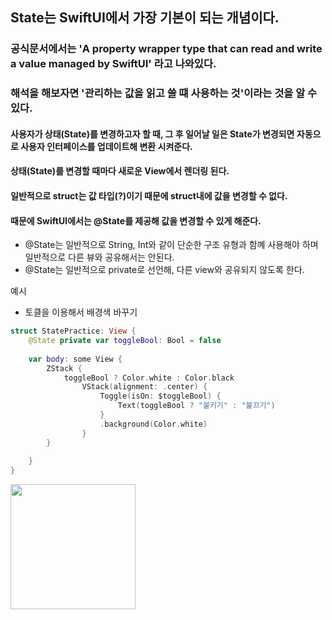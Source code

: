 ## State는 SwiftUI에서 가장 기본이 되는 개념이다. 

### 공식문서에서는 'A property wrapper type that can read and write a value managed by SwiftUI' 라고 나와있다. 
### 해석을 해보자면 '관리하는 값을 읽고 쓸 떄 사용하는 것'이라는 것을 알 수 있다. 

#### 사용자가 상태(State)를 변경하고자 할 때,  그 후 일어날 일은 State가 변경되면 자동으로 사용자 인터페이스를 업데이트해 변환 시켜준다. 
#### 상태(State)를 변경할 때마다 새로운 View에서 렌더링 된다.

#### 일반적으로 struct는 값 타입(?)이기 때문에 struct내에 값을 변경할 수 없다. 
#### 때문에 SwiftUI에서는 @State를 제공해 값을 변경할 수 있게 해준다. 

- @State는 일반적으로 String, Int와 같이 단순한 구조 유형과 함꼐 사용해야 하며 일반적으로 다른 뷰와 공유해서는 안된다. 
- @State는 일반적으로 private로 선언해, 다른 view와 공유되지 않도록 한다. 


예시

- 토클을 이용해서 배경색 바꾸기
``` swift 
struct StatePractice: View {
    @State private var toggleBool: Bool = false
    
    var body: some View {
        ZStack {
            toggleBool ? Color.white : Color.black
                VStack(alignment: .center) {
                    Toggle(isOn: $toggleBool) {
                        Text(toggleBool ? "불키기" : "불끄기")
                    }
                    .background(Color.white)
                }
        }
        
    }
}

```

<img src ="https://user-images.githubusercontent.com/78063938/178932248-57d977e8-6dab-4b46-bbe0-3189a7f32338.png" width = "200">

